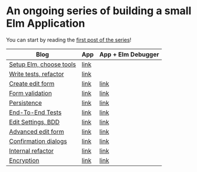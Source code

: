 # An ongoing series of building a small Elm Application

You can start by reading the [first post of the series](https://blog.mrbelloc.dev/posts/trying-out-elm-1/)!

| Blog                                                                         | App                                                     | App + Elm Debugger                                            |
| ---------------------------------------------------------------------------- | ------------------------------------------------------- | ------------------------------------------------------------- |
| [Setup Elm, choose tools](https://blog.mrbelloc.dev/posts/trying-out-elm-1/) | [link](https://pablolb.github.io/elm-expenses/part-1/)  |                                                               |
| [Write tests, refactor](https://blog.mrbelloc.dev/posts/trying-out-elm-2/)   | [link](https://pablolb.github.io/elm-expenses/part-2/)  |                                                               |
| [Create edit form](https://blog.mrbelloc.dev/posts/trying-out-elm-3/)        | [link](https://pablolb.github.io/elm-expenses/part-3/)  | [link](https://pablolb.github.io/elm-expenses/part-3-debug/)  |
| [Form validation](https://blog.mrbelloc.dev/posts/trying-out-elm-4/)         | [link](https://pablolb.github.io/elm-expenses/part-4/)  | [link](https://pablolb.github.io/elm-expenses/part-4-debug/)  |
| [Persistence](https://blog.mrbelloc.dev/posts/trying-out-elm-5/)             | [link](https://pablolb.github.io/elm-expenses/part-5/)  | [link](https://pablolb.github.io/elm-expenses/part-5-debug/)  |
| [End-To-End Tests](https://blog.mrbelloc.dev/posts/trying-out-elm-6/)        | [link](https://pablolb.github.io/elm-expenses/part-6/)  | [link](https://pablolb.github.io/elm-expenses/part-6-debug/)  |
| [Edit Settings, BDD](https://blog.mrbelloc.dev/posts/trying-out-elm-7/)      | [link](https://pablolb.github.io/elm-expenses/part-7/)  | [link](https://pablolb.github.io/elm-expenses/part-7-debug/)  |
| [Advanced edit form](https://blog.mrbelloc.dev/posts/trying-out-elm-8/)      | [link](https://pablolb.github.io/elm-expenses/part-8/)  | [link](https://pablolb.github.io/elm-expenses/part-8-debug/)  |
| [Confirmation dialogs](https://blog.mrbelloc.dev/posts/trying-out-elm-9/)    | [link](https://pablolb.github.io/elm-expenses/part-9/)  | [link](https://pablolb.github.io/elm-expenses/part-9-debug/)  |
| [Internal refactor](https://blog.mrbelloc.dev/posts/trying-out-elm-10/)      | [link](https://pablolb.github.io/elm-expenses/part-10/) | [link](https://pablolb.github.io/elm-expenses/part-10-debug/) |
| [Encryption](https://blog.mrbelloc.dev/posts/trying-out-elm-11/)             | [link](https://pablolb.github.io/elm-expenses/part-11/) | [link](https://pablolb.github.io/elm-expenses/part-11-debug/) |
